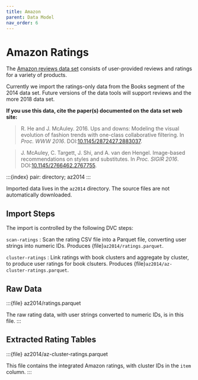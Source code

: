 ```yaml
---
title: Amazon
parent: Data Model
nav_order: 6
---
```


# Amazon Ratings

The [Amazon reviews data set](http://jmcauley.ucsd.edu/data/amazon/) consists of user-provided
reviews and ratings for a variety of products.

Currently we import the ratings-only data from the Books segment of the 2014 data set.  Future versions of the data tools will support reviews and the more 2018 data set.

**If you use this data, cite the paper(s) documented on the data set web site:**

> R. He and J. McAuley. 2016. Ups and downs: Modeling the visual evolution of fashion trends with one-class collaborative filtering. In <cite>Proc. WWW 2016</cite>. DOI:[10.1145/2872427.2883037](https://dx.doi.org/10.1145/2872427.2883037).

> J. McAuley, C. Targett, J. Shi, and A. van den Hengel. Image-based recommendations on styles and substitutes. In <cite>Proc. SIGIR 2016</cite>. DOI:[10.1145/2766462.2767755](http://dx.doi.org/10.1145/2766462.2767755).

:::{index} pair: directory; az2014
:::

Imported data lives in the `az2014` directory.  The source files are not automatically downloaded.

## Import Steps

The import is controlled by the following DVC steps:

`scan-ratings`
:   Scan the rating CSV file into a Parquet file, converting user strings into numeric IDs.  Produces {file}`az2014/ratings.parquet`.

`cluster-ratings`
:   Link ratings with book clusters and aggregate by cluster, to produce user ratings for book clsuters.  Produces {file}`az2014/az-cluster-ratings.parquet`.

## Raw Data

:::{file} az2014/ratings.parquet

The raw rating data, with user strings converted to numeric IDs, is in this file.
:::

## Extracted Rating Tables

:::{file} az2014/az-cluster-ratings.parquet

This file contains the integrated Amazon ratings, with cluster IDs in the `item` column.
:::

